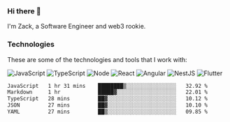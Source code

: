 ### Hi there 👋
I'm Zack, a Software Engineer and web3 rookie.

### Technologies
These are some of the technologies and tools that I work with:

![JavaScript](https://img.shields.io/badge/JavaScript-323330.svg?logo=javascript&logoColor=F7DF1E) 
![TypeScript](https://img.shields.io/badge/TypeScript-007ACC.svg?logo=typescript&logoColor=white) 
![Node](https://img.shields.io/badge/Node.js-43853D.svg?logo=node.js&logoColor=white)
![React](https://img.shields.io/badge/React-20232a.svg?logo=react&logoColor=61DAFB) 
![Angular](https://img.shields.io/badge/Angular-E23237.svg?logo=angularjs&logoColor=white)
![NestJS](https://img.shields.io/badge/NestJS-E0234E?logo=nestjs&logoColor=white)
![Flutter](https://img.shields.io/badge/Flutter-02569B.svg?logo=flutter&logoColor=white)

<!--START_SECTION:waka-->

```txt
JavaScript   1 hr 31 mins    ████████▒░░░░░░░░░░░░░░░░   32.92 %
Markdown     1 hr            █████▓░░░░░░░░░░░░░░░░░░░   22.01 %
TypeScript   28 mins         ██▓░░░░░░░░░░░░░░░░░░░░░░   10.12 %
JSON         27 mins         ██▓░░░░░░░░░░░░░░░░░░░░░░   10.10 %
YAML         27 mins         ██▒░░░░░░░░░░░░░░░░░░░░░░   09.85 %
```

<!--END_SECTION:waka-->
